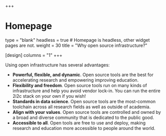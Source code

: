 +++
# Homepage
type = "blank"
headless = true  # Homepage is headless, other widget pages are not.
weight = 30
title = "Why open source infrastructure?"

[design]
  columns = "1"
+++

Using open infrastructure has several advantages:

- **Powerful, flexible, and dynamic**. Open source tools are the best for accelerating research and empowering improving education.
- **Flexibility and freedom**. Open source tools run on many kinds of infrastructure and help you avoid vendor lock-in. You can run the entire 2i2c stack on your own if you wish!
- **Standards in data science**. Open source tools are the most-common toolchain across all research fields as well as outside of academia.
- **Align with your values**. Open source tools are controlled and owned by a broad and diverse community that is dedicated to the public good.
- **Accessible to all**. Open tools are free to use and deploy, making research and education more accessible to people around the world.

